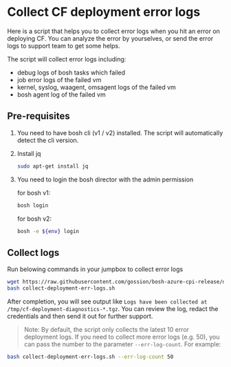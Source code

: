 # Collect CF deployment error logs

Here is a script that helps you to collect error logs when you hit an error on deploying CF. You can analyze the error by yourselves, or send the error logs to support team to get some helps.

The script will collect error logs including:
  * debug logs of bosh tasks which failed
  * job error logs of the failed vm
  * kernel, syslog, waagent, omsagent logs of the failed vm
  * bosh agent log of the failed vm

## Pre-requisites

1. You need to have bosh cli (v1 / v2) installed. The script will automatically detect the cli version.

1. Install jq

    ```bash
    sudo apt-get install jq
    ```

1. You need to login the bosh director with the admin permission

    for bosh v1:
    ```bash
    bosh login
    ```

    for bosh v2:
    ```bash
    bosh -e ${env} login
    ```

## Collect logs

Run belowing commands in your jumpbox to collect error logs

```bash
wget https://raw.githubusercontent.com/gossion/bosh-azure-cpi-release/diagnostic/docs/additional-information/collect-deployment-err-logs.sh
bash collect-deployment-err-logs.sh
```

After completion, you will see output like `Logs have been collected at /tmp/cf-deployment-diagnostics-*.tgz`. You can review the log, redact the credentials and then send it out for further support.

>Note: By default, the script only collects the latest 10 error deployment logs. If you need to collect more error logs (e.g. 50), you can pass the number to the parameter `--err-log-count`. For example:
```bash
bash collect-deployment-err-logs.sh --err-log-count 50
```
